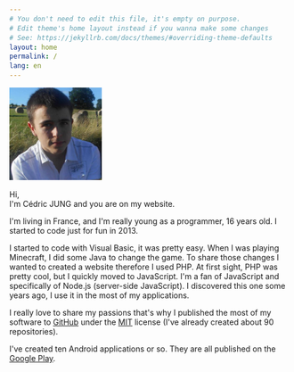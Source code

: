 ```yaml
---
# You don't need to edit this file, it's empty on purpose.
# Edit theme's home layout instead if you wanna make some changes
# See: https://jekyllrb.com/docs/themes/#overriding-theme-defaults
layout: home
permalink: /
lang: en
---
```


<img src="/profile.png" alt="Photo" width="33%" class="profile">

Hi,  
I'm Cédric JUNG and you are on my website.  


I'm living in France, and I'm really young as a programmer, 16 years old. I started to code just for fun in 2013.


I started to code with Visual Basic, it was pretty easy. When I was playing Minecraft, I did some Java to change the game. To share those changes I wanted to created a website therefore I used PHP. At first sight, PHP was pretty cool, but I quickly moved to JavaScript. I'm a fan of JavaScript and specifically of Node.js (server-side JavaScript). I discovered this one some years ago, I use it in the most of my applications.


I really love to share my passions that's why I published the most of my software to [GitHub](//cedced19.github.io) under the [MIT](/license) license (I've already created about 90 repositories).


I've created ten Android applications or so. They are all published on the [Google Play](https://play.google.com/store/apps/dev?id=8053368172585015347).
